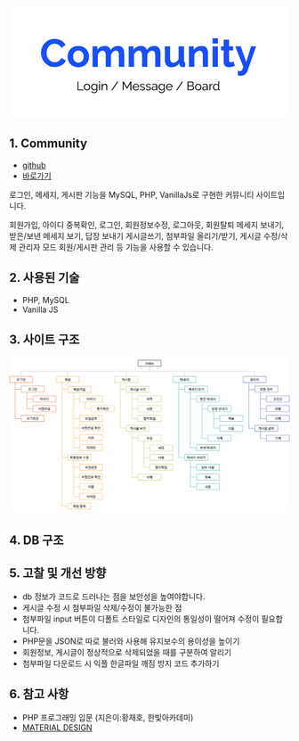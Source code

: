 ![logo_php](/portfolio/php/logo_php.jpg)

## 1. Community
* [github](https://github.com/pic22ti/pic22ti.github.io/tree/master/portfolio/php)
* [바로가기](http://pic22ti.dothome.co.kr/mysite/php/index.php)

로그인, 메세지, 게시판 기능을 MySQL, PHP, VanillaJs로 구현한 커뮤니티 사이트입니다.

회원가입, 아이디 중복확인, 로그인, 회원정보수정, 로그아웃, 회원탈퇴
메세지 보내기, 받은/보낸 메세지 보기, 답장 보내기
게시글쓰기, 첨부파일 올리기/받기, 게시글 수정/삭제
관리자 모드 회원/게시판 관리 등 기능을 사용할 수 있습니다.

## 2. 사용된 기술
* PHP, MySQL
* Vanilla JS

## 3. 사이트 구조
![sitemap_php](/portfolio/php/sitemap_php.jpg)

## 4. DB 구조

## 5. 고찰 및 개선 방향
* db 정보가 코드로 드러나는 점을 보안성을 높여야합니다.
* 게시글 수정 시 첨부파일 삭제/수정이 불가능한 점
* 첨부파일 input 버튼이 디폴트 스타일로 디자인의 통일성이 떨어져 수정이 필요합니다.
* PHP문을 JSON로 따로 불러와 사용해 유지보수의 용이성을 높이기
* 회원정보, 게시글이 정상적으로 삭제되었을 때를 구분하여 알리기
* 첨부파일 다운로드 시 익플 한글파일 깨짐 방지 코드 추가하기

## 6. 참고 사항
* PHP 프로그래밍 입문 (지은이:황재호, 한빛아카데미)
* [MATERIAL DESIGN](https://material.io/resources/icons/?style=baseline)